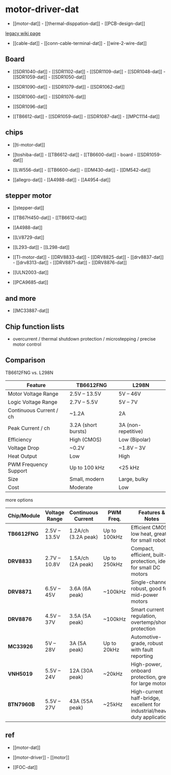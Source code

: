 
# motor-driver-dat

- [[motor-dat]] - [[thermal-disppation-dat]] - [[PCB-design-dat]]

[legacy wiki page](https://www.electrodragon.com/w/Category:Driver_Board) 

- [[cable-dat]] - [[conn-cable-terminal-dat]] - [[wire-2-wire-dat]]

## Board 

- [[SDR1040-dat]] - [[SDR1102-dat]] - [[SDR1109-dat]] - [[SDR1048-dat]] - [[SDR1059-dat]] - [[SDR1050-dat]]

- [[SDR1090-dat]] - [[SDR1079-dat]] - [[SDR1062-dat]]

- [[SDR1060-dat]] - [[SDR1076-dat]]

- [[SDR1096-dat]]

- [[TB6612-dat]] - [[SDR1059-dat]] - [[SDR1087-dat]] - [[MPC1114-dat]]

## chips 

- [[ti-motor-dat]] 
  
- [[toshiba-dat]] - [[TB6612-dat]] - [[TB6600-dat]] - board - [[SDR1059-dat]]

- [[LW556-dat]] - [[TB6600-dat]] - [[DM430-dat]] - [[DM542-dat]]

- [[allegro-dat]] - [[A4988-dat]] - [[A4954-dat]]




## stepper motor 

- [[stepper-dat]]

- [[TB67H450-dat]] - [[TB6612-dat]]
 
- [[A4988-dat]]

- [[LV8729-dat]] 

- [[L293-dat]] - [[L298-dat]] 

- [[TI-motor-dat]] - [[DRV8833-dat]] - [[DRV8825-dat]] - [[drv8837-dat]] - [[drv8313-dat]] - [[DRV8871-dat]] - [[DRV8876-dat]]

- [[ULN2003-dat]]

- [[PCA9685-dat]]


## and more 

- [[MC33887-dat]]

## Chip function lists 

- overcurrent / thermal shutdown protection / microstepping / precise motor control


## Comparison 

TB6612FNG vs. L298N

| Feature                 | TB6612FNG           | L298N               |
| ----------------------- | ------------------- | ------------------- |
| Motor Voltage Range     | 2.5V – 13.5V        | 5V – 46V            |
| Logic Voltage Range     | 2.7V – 5.5V         | 5V – 7V             |
| Continuous Current / ch | ~1.2A               | 2A                  |
| Peak Current / ch       | 3.2A (short bursts) | 3A (non-repetitive) |
| Efficiency              | High (CMOS)         | Low (Bipolar)       |
| Voltage Drop            | ~0.2V               | ~1.8V – 3V          |
| Heat Output             | Low                 | High                |
| PWM Frequency Support   | Up to 100 kHz       | <25 kHz             |
| Size                    | Small, modern       | Large, bulky        |
| Cost                    | Moderate            | Low                 |


more options

| Chip/Module   | Voltage Range | Continuous Current  | PWM Freq.    | Features & Notes                                                           |
| ------------- | ------------- | ------------------- | ------------ | -------------------------------------------------------------------------- |
| **TB6612FNG** | 2.5V – 13.5V  | 1.2A/ch (3.2A peak) | Up to 100kHz | Efficient CMOS, low heat, great for small robots                           |
| **DRV8833**   | 2.7V – 10.8V  | 1.5A/ch (2A peak)   | Up to 250kHz | Compact, efficient, built-in protection, ideal for small DC motors         |
| **DRV8871**   | 6.5V – 45V    | 3.6A (6A peak)      | ~100kHz      | Single-channel, robust, good for mid-power motors                          |
| **DRV8876**   | 4.5V – 37V    | 3.5A (5A peak)      | ~100kHz      | Smart current regulation, overtemp/short protection                        |
| **MC33926**   | 5V – 28V      | 3A (5A peak)        | Up to 20kHz  | Automotive-grade, robust with fault reporting                              |
| **VNH5019**   | 5.5V – 24V    | 12A (30A peak)      | ~20kHz       | High-power, onboard protection, great for large motors                     |
| **BTN7960B**  | 5.5V – 27V    | 43A (55A peak)      | ~25kHz       | High-current half-bridge, excellent for industrial/heavy-duty applications |



## ref 

- [[motor-dat]]

- [[motor-driver]] - [[motor]]

- [[FOC-dat]]